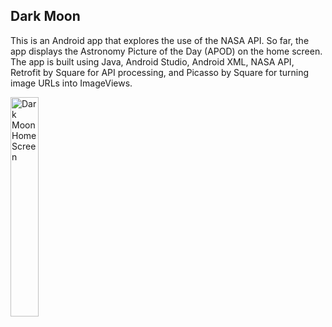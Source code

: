 ## Dark Moon
This is an Android app that explores the use of the NASA API. So far, the app displays the Astronomy Picture of the Day (APOD) on the home screen. The app is built using Java, Android Studio, Android XML, NASA API, Retrofit by Square for API processing, and Picasso by Square for turning image URLs into ImageViews.

<img src="https://i.imgur.com/loV15o1.png" width=30% alt="Dark Moon Home Screen"/>